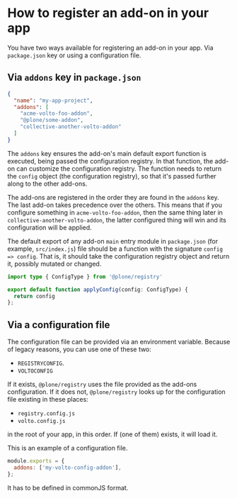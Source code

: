 # How to register an add-on in your app

You have two ways available for registering an add-on in your app.
Via `package.json` key or using a configuration file.

## Via `addons` key in `package.json`

```json
{
  "name": "my-app-project",
  "addons": [
    "acme-volto-foo-addon",
    "@plone/some-addon",
    "collective-another-volto-addon"
  ]
}
```

The `addons` key ensures the add-on's main default export function is executed, being passed the configuration registry.
In that function, the add-on can customize the configuration registry.
The function needs to return the `config` object (the configuration registry), so that it's passed further along to the other add-ons.

The add-ons are registered in the order they are found in the `addons` key.
The last add-on takes precedence over the others.
This means that if you configure something in `acme-volto-foo-addon`, then the same thing later in `collective-another-volto-addon`, the latter configured thing will win and its configuration will be applied.

The default export of any add-on `main` entry module in `package.json` (for example, `src/index.js`) file should be a function with the signature `config => config`.
That is, it should take the configuration registry object and return it, possibly mutated or changed.

```ts
import type { ConfigType } from '@plone/registry'

export default function applyConfig(config: ConfigType) {
  return config
};
```

## Via a configuration file

The configuration file can be provided via an environment variable.
Because of legacy reasons, you can use one of these two:

- `REGISTRYCONFIG`.
- `VOLTOCONFIG`

If it exists, `@plone/registry` uses the file provided as the add-ons configuration.
If it does not, `@plone/registry` looks up for the configuration file existing in these places:

- `registry.config.js`
- `volto.config.js`

in the root of your app, in this order.
If (one of them) exists, it will load it.

This is an example of a configuration file.

```js
module.exports = {
  addons: ['my-volto-config-addon'],
};
```

It has to be defined in commonJS format.
